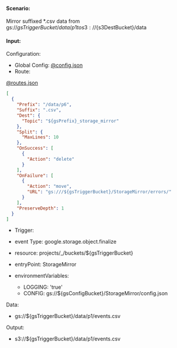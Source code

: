 #### Scenario:

Mirror suffixed *.csv data from gs://${gsTriggerBucket}/data/p1 to s3://${s3DestBucket}/data

#### Input:

Configuration:

* Global Config: [@config,json](../../../config/gs.json)
* Route:

[@routes,json](rule.json)
```json
[
  {
    "Prefix": "/data/p6",
    "Suffix": ".csv",
    "Dest": {
      "Topic": "${gsPrefix}_storage_mirror"
    },
    "Split": {
      "MaxLines": 10
    },
    "OnSuccess": [
      {
        "Action": "delete"
      }
    ],
    "OnFailure": [
      {
        "Action": "move",
        "URL": "gs:///${gsTriggerBucket}/StorageMirror/errors/"
      }
    ],
    "PreserveDepth": 1
  }
]
```

* Trigger:

* event Type: google.storage.object.finalize
* resource: projects/_/buckets/${gsTriggerBucket}
* entryPoint: StorageMirror
* environmentVariables:
  - LOGGING: 'true'
  - CONFIG: gs://${gsConfigBucket}/StorageMirror/config.json
 


Data:
- gs://${gsTriggerBucket}/data/p1/events.csv


Output:
- s3://${gsTriggerBucket}/data/p1/events.csv